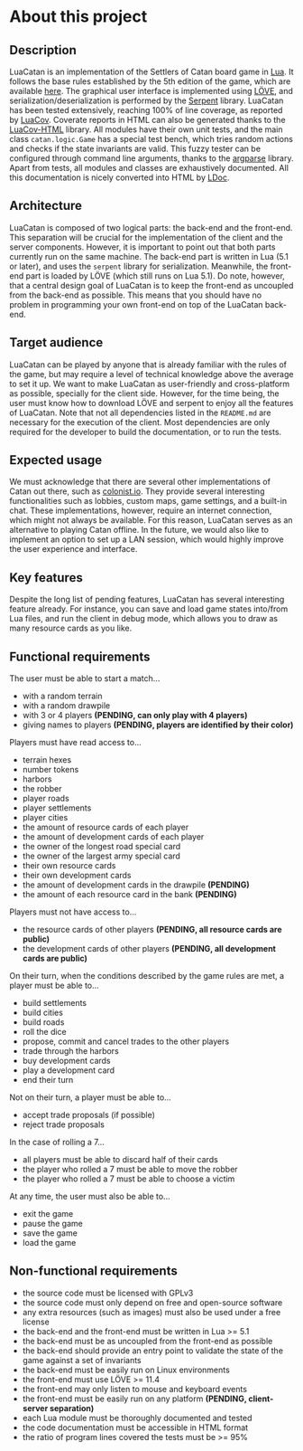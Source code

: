 # About this project

## Description

LuaCatan is an implementation of the Settlers of Catan board game in [Lua](https://www.lua.org/).
It follows the base rules established by the 5th edition of the game, which are available [here](https://www.catan.com/sites/default/files/2021-06/catan_base_rules_2020_200707.pdf).
The graphical user interface is implemented using [LÖVE](https://love2d.org/),
and serialization/deserialization is performed by the [Serpent](https://luarocks.org/modules/paulclinger/serpent) library.
LuaCatan has been tested extensively, reaching 100% of line coverage, as reported by [LuaCov](https://luarocks.org/modules/hisham/luacov).
Coverate reports in HTML can also be generated thanks to the [LuaCov-HTML](https://luarocks.org/modules/wesen1/luacov-html) library.
All modules have their own unit tests, and the main class `catan.logic.Game` has a special test bench, which tries random actions and checks if the state invariants are valid.
This fuzzy tester can be configured through command line arguments, thanks to the [argparse](https://luarocks.org/modules/argparse/argparse) library.
Apart from tests, all modules and classes are exhaustively documented.
All this documentation is nicely converted into HTML by [LDoc](https://luarocks.org/modules/lunarmodules/ldoc).

## Architecture

LuaCatan is composed of two logical parts: the back-end and the front-end.
This separation will be crucial for the implementation of the client and the server components.
However, it is important to point out that both parts currently run on the same machine.
The back-end part is written in Lua (5.1 or later), and uses the `serpent` library for serialization.
Meanwhile, the front-end part is loaded by LÖVE (which still runs on Lua 5.1).
Do note, however, that a central design goal of LuaCatan is to keep the front-end as uncoupled from the back-end as possible.
This means that you should have no problem in programming your own front-end on top of the LuaCatan back-end.

## Target audience

LuaCatan can be played by anyone that is already familiar with the rules of the game,
but may require a level of technical knowledge above the average to set it up.
We want to make LuaCatan as user-friendly and cross-platform as possible, specially for the client side.
However, for the time being, the user must know how to download LÖVE and serpent to enjoy all the features of LuaCatan.
Note that not all dependencies listed in the `README.md` are necessary for the execution of the client.
Most dependencies are only required for the developer to build the documentation, or to run the tests.

## Expected usage

We must acknowledge that there are several other implementations of Catan out there, such as [colonist.io](https://colonist.io/).
They provide several interesting functionalities such as lobbies, custom maps, game settings, and a built-in chat.
These implementations, however, require an internet connection, which might not always be available.
For this reason, LuaCatan serves as an alternative to playing Catan offline.
In the future, we would also like to implement an option to set up a LAN session,
which would highly improve the user experience and interface.

## Key features

Despite the long list of pending features, LuaCatan has several interesting feature already.
For instance, you can save and load game states into/from Lua files,
and run the client in debug mode, which allows you to draw as many resource cards as you like.

## Functional requirements

The user must be able to start a match...

- with a random terrain
- with a random drawpile
- with 3 or 4 players **(PENDING, can only play with 4 players)**
- giving names to players **(PENDING, players are identified by their color)**

Players must have read access to...

- terrain hexes
- number tokens
- harbors
- the robber
- player roads
- player settlements
- player cities
- the amount of resource cards of each player
- the amount of development cards of each player
- the owner of the longest road special card
- the owner of the largest army special card
- their own resource cards
- their own development cards
- the amount of development cards in the drawpile **(PENDING)**
- the amount of each resource card in the bank **(PENDING)**

Players must not have access to...

- the resource cards of other players **(PENDING, all resource cards are public)**
- the development cards of other players **(PENDING, all development cards are public)**

On their turn, when the conditions described by the game rules are met, a player must be able to...

- build settlements
- build cities
- build roads
- roll the dice
- propose, commit and cancel trades to the other players
- trade through the harbors
- buy development cards
- play a development card
- end their turn

Not on their turn, a player must be able to...

- accept trade proposals (if possible)
- reject trade proposals

In the case of rolling a 7...

- all players must be able to discard half of their cards
- the player who rolled a 7 must be able to move the robber
- the player who rolled a 7 must be able to choose a victim

At any time, the user must also be able to...

- exit the game
- pause the game
- save the game
- load the game

## Non-functional requirements

- the source code must be licensed with GPLv3
- the source code must only depend on free and open-source software
- any extra resources (such as images) must also be used under a free license
- the back-end and the front-end must be written in Lua >= 5.1
- the back-end must be as uncoupled from the front-end as possible
- the back-end should provide an entry point to validate the state of the game against a set of invariants
- the back-end must be easily run on Linux environments
- the front-end must use LÖVE >= 11.4
- the front-end may only listen to mouse and keyboard events
- the front-end must be easily run on any platform **(PENDING, client-server separation)**
- each Lua module must be thoroughly documented and tested
- the code documentation must be accessible in HTML format
- the ratio of program lines covered the tests must be >= 95%
